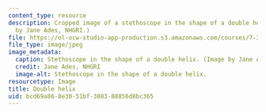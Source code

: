 ```yaml
---
content_type: resource
description: Cropped image of a stethoscope in the shape of a double helix. (Image
  by Jane Ades, NHGRI.)
file: https://ol-ocw-studio-app-production.s3.amazonaws.com/courses/7-342-personal-genomics-and-medicine-whats-in-your-genome-spring-2014/bcd69a868e3051bf308388856d8bc365_7-342s14-th.jpg
file_type: image/jpeg
image_metadata:
  caption: Stethoscope in the shape of a double helix. (Image by Jane Ades, [NHGRI](http://www.genome.gov).)
  credit: Jane Ades, NHGRI
  image-alt: Stethoscope in the shape of a double helix.
resourcetype: Image
title: Double helix
uid: bcd69a86-8e30-51bf-3083-88856d8bc365
---
```

